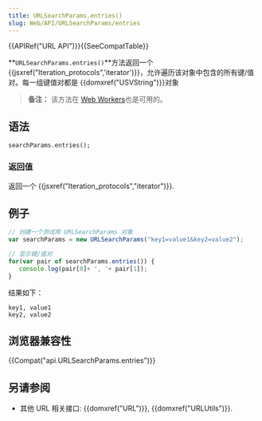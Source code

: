 ```yaml
---
title: URLSearchParams.entries()
slug: Web/API/URLSearchParams/entries
---
```

{{APIRef("URL API")}}{{SeeCompatTable}}

**`URLSearchParams.entries()`**方法返回一个{{jsxref("Iteration_protocols",'iterator')}}，允许遍历该对象中包含的所有键/值对。每一组键值对都是 {{domxref("USVString")}}对象

> **备注：** 该方法在 [Web Workers](/zh-CN/docs/Web/API/Web_Workers_API)也是可用的。

## 语法

```
searchParams.entries();
```

### 返回值

返回一个 {{jsxref("Iteration_protocols","iterator")}}.

## 例子

```js
// 创建一个测试用 URLSearchParams 对象
var searchParams = new URLSearchParams("key1=value1&key2=value2");

// 显示键/值对
for(var pair of searchParams.entries()) {
   console.log(pair[0]+ ', '+ pair[1]);
}
```

结果如下：

```
key1, value1
key2, value2
```

## 浏览器兼容性

{{Compat("api.URLSearchParams.entries")}}

## 另请参阅

- 其他 URL 相关接口: {{domxref("URL")}}, {{domxref("URLUtils")}}.
